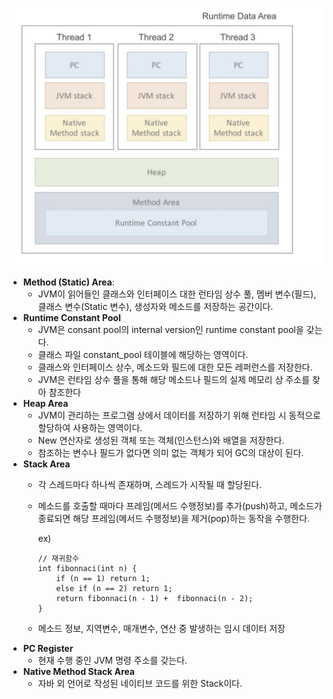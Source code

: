 ![memory](memory.png)

- **Method (Static) Area**:
    - JVM이 읽어들인 클래스와 인터페이스 대한 런타임 상수 풀, 멤버 변수(필드), 클래스 변수(Static 변수), 생성자와 메소드를 저장하는 공간이다.
- **Runtime Constant Pool**
    - JVM은 consant pool의 internal version인 runtime constant pool을 갖는다.
    - 클래스 파일 constant_pool 테이블에 해당하는 영역이다.
    - 클래스와 인터페이스 상수, 메소드와 필드에 대한 모든 레퍼런스를 저장한다.
    - JVM은 런타임 상수 풀을 통해 해당 메소드나 필드의 실제 메모리 상 주소를 찾아 참조한다
- **Heap Area**
    - JVM이 관리하는 프로그램 상에서 데이터를 저장하기 위해 런타임 시 동적으로 할당하여 사용하는 영역이다.
    - New 연산자로 생성된 객체 또는 객체(인스턴스)와 배열을 저장한다.
    - 참조하는 변수나 필드가 없다면 의미 없는 객체가 되어 GC의 대상이 된다.
- **Stack Area**
    - 각 스레드마다 하나씩 존재하며, 스레드가 시작될 때 할당된다.
    - 메소드를 호출할 때마다 프레임(메서드 수행정보)를 추가(push)하고, 메소드가 종료되면 해당 프레임(메서드 수행정보)을 제거(pop)하는 동작을 수행한다.
        
        ex)
        ```
        // 재귀함수
        int fibonnaci(int n) {
        	if (n == 1) return 1;
        	else if (n == 2) return 1;
        	return fibonnaci(n - 1) +  fibonnaci(n - 2);
        }
        ```

    - 메소드 정보, 지역변수, 매개변수, 연산 중 발생하는 임시 데이터 저장
- **PC Register**
    - 현재 수행 중인 JVM 명령 주소를 갖는다.
- **Native Method Stack Area**
    - 자바 외 언어로 작성된 네이티브 코드를 위한 Stack이다.